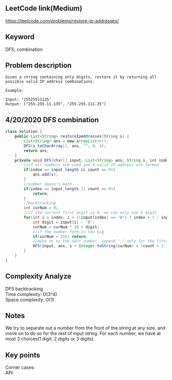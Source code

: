 ## LeetCode link(Medium)
https://leetcode.com/problems/restore-ip-addresses/

## Keyword
DFS, combination

## Problem description
```
Given a string containing only digits, restore it by returning all possible valid IP address combinations.

Example:

Input: "25525511135"
Output: ["255.255.11.135", "255.255.111.35"]
```
## 4/20/2020 DFS combination

```java
class Solution {
    public List<String> restoreIpAddresses(String s) {
        List<String> ans = new ArrayList<>();
        DFS(s.toCharArray(), ans, "", 0, 4);
        return ans;
    }
    private void DFS(char[] input, List<String> ans, String s, int index, int count){
        //if all numbers are used and 4 valid IP address are formed
        if(index == input.length && count == 0){
            ans.add(s);
        }
        //number doesn't math
        if(index == input.length || count == 0){
            return;
        }
        //backtracking
        int curNum = 0;
        //if the current first digit is 0, we can only use 1 digit
        for(int i = index; i < ((input[index] == '0') ? index + 1 : input.length); i++){
            int digit = input[i] - '0';
            curNum = curNum * 10 + digit;
            //if the number form is too big
            if(curNum > 255) return;
            //move on to the next number, append '.' only for the first 3 numbers
            DFS(input, ans, s + Integer.toString(curNum) + (count > 1 ? "." : ""), i + 1, count - 1);
        }
    }
}
```

## Complexity Analyze
DFS backtracking\
Time complexity: O(3^4)\
Space complexity: O(1)

## Notes
We try to separate out a number from the front of the string at any size, and move on to do so for the rest of input string. For each number, we have at most 3 choices(1 digit, 2 digits or 3 digits).

## Key points
Corner cases: \
API:
